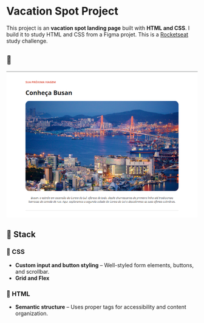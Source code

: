 # Vacation Spot Project

This project is an **vacation spot landing page** built with **HTML and CSS**. I build it to study HTML and CSS from a Figma projet. This is a [Rocketseat](https://www.rocketseat.com.br/?utm_source=google&utm_medium=cpc&utm_campaign=lead&utm_term=perpetuo&utm_content=institucional-lead-home-texto-lead-brandkws-none-none-institucional-none-none-br-google&gad_source=1&gclid=CjwKCAiAtYy9BhBcEiwANWQQL_7PJhNk7vjUU2WS5edbdA0Q-JW-9ytiEHPkbCOhkU4Y2gnl6gjFZxoCVxgQAvD_BwE) study challenge.

## 📸  

![Project Screenshot](/assets/screenshot_vacation_spot.png) 

## 🚀 Stack  

### 🎨 CSS    
- **Custom input and button styling** – Well-styled form elements, buttons, and scrollbar. 
- **Grid and Flex**

### 📄 HTML  
- **Semantic structure** – Uses proper tags for accessibility and content organization.  